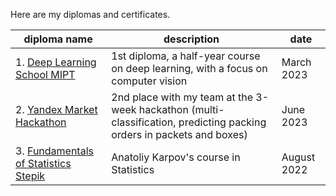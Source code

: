Here are my diplomas and certificates.

|diploma name|description|date|
|-|--------|---|
|1. [Deep Learning School MIPT](https://github.com/Aalfaa/portfolio/blob/main/Diplomas_and_certificates/Deep_Learning_School_MIPT.pdf)|1st diploma, a half-year course on deep learning, with a focus on computer vision|March 2023|
|2. [Yandex Market Hackathon](https://github.com/Aalfaa/portfolio/blob/main/Diplomas_and_certificates/Yandex_Market_Hackathon.pdf)|2nd place with my team at the 3-week hackathon (multi-classification, predicting packing orders in packets and boxes)|June 2023|
|3. [Fundamentals of Statistics Stepik](https://github.com/Aalfaa/portfolio/blob/main/Diplomas_and_certificates/Fundamentals_of_Statistics_Stepik.pdf)|Anatoliy Karpov's course in Statistics|August 2022|
